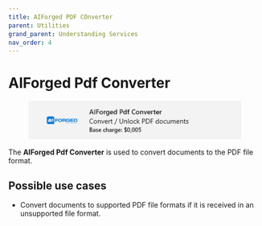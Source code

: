 ```yaml
---
title: AIForged PDF COnverter
parent: Utilities
grand_parent: Understanding Services
nav_order: 4
---
```


# AIForged Pdf Converter

<figure><img src="../../.gitbook/assets/image (38) (1).png" alt=""><figcaption></figcaption></figure>

The **AIForged Pdf Converter** is used to convert documents to the PDF file format.

## Possible use cases

* Convert documents to supported PDF file formats if it is received in an unsupported file format.
